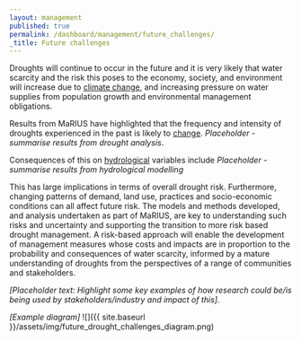 ```yaml
---
layout: management
published: true
permalink: /dashboard/management/future_challenges/
_title: Future challenges
---
```


Droughts will continue to occur in the future and it is very likely that water scarcity and the risk this poses to the economy, society, and environment will increase due to [climate change](http://prose.io/#5j4/mariusdroughtproject.org/edit/gh-pages/_pages/dashboard/management/drought_events_past_future.md), and increasing pressure on water supplies from population growth and environmental management obligations.

Results from MaRIUS have highlighted that the frequency and intensity of droughts experienced in the past is likely to [change](https://5j4.github.io/mariusdroughtproject.org/dashboard/management/drought_events_past_future/). *Placeholder - summarise results from drought analysis*.

Consequences of this on [hydrological](https://5j4.github.io/mariusdroughtproject.org/dashboard/management/hydrological_response/) variables include *Placeholder - summarise results from hydrological modelling*

This has large implications in terms of overall drought risk. Furthermore, changing patterns of demand, land use, practices and socio-economic conditions can all affect future risk. The models and methods developed, and analysis undertaken as part of MaRIUS, are key to understanding such risks and uncertainty and supporting the transition to more risk based drought management. A risk-based approach will enable the development of management measures whose costs and impacts are in proportion to the probability and consequences of water scarcity, informed by a mature understanding of droughts from the perspectives of a range of communities and stakeholders.

*[Placeholder text: Highlight some key examples of how research could be/is being used by stakeholders/industry and impact of this].*

*[Example diagram]*
![]({{ site.baseurl }}/assets/img/future_drought_challenges_diagram.png)

